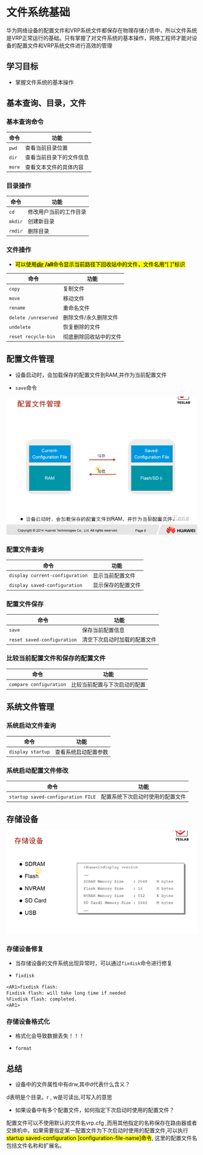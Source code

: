 # 文件系统基础

华为网络设备的配置文件和VRP系统文件都保存在物理存储介质中，所以文件系统是VRP正常运行的基础。只有掌握了对文件系统的基本操作，网络工程师才能对设备的配置文件和VRP系统文件进行高效的管理

## 学习目标

- 掌握文件系统的基本操作

## 基本查询、目录，文件

### 基本查询命令

| 命令     | 功能           |
| ------ | ------------ |
| `pwd`  | 查看当前目录位置     |
| `dir`  | 查看当前目录下的文件信息 |
| `more` | 查看文本文件的具体内容  |

### 目录操作

| 命令      | 功能          |
| ------- | ----------- |
| `cd`    | 修改用户当前的工作目录 |
| `mkdir` | 创建新目录       |
| `rmdir` | 删除目录        |

### 文件操作

- <mark>可以使用[**dir**](https://support.huawei.com/hedex/pages/EDOC1100021771AZH05262/13/EDOC1100021771AZH05262/13/resources/dc/dir_user_view.html) **/all**命令显示当前路径下回收站中的文件，文件名用“[ ]”标识</mark>

| 命令                   | 功能          |
| -------------------- | ----------- |
| `copy`               | 复制文件        |
| `move`               | 移动文件        |
| `rename`             | 重命名文件       |
| `delete /unreserved` | 删除文件/永久删除文件 |
| `undelete`           | 恢复删除的文件     |
| `reset recycle-bin`  | 彻底删除回收站中的文件 |

## 配置文件管理

- 设备启动时，会加载保存的配置文件到RAM,并作为当前配置文件

- `save`命令

![](../images/config_file_management.png)

### 配置文件查询

| 命令                              | 功能        |
| ------------------------------- | --------- |
| `display current-configuration` | 显示当前配置文件  |
| `display saved-configuration`   | 显示保存的配置文件 |

### 配置文件保存

| 命令                          | 功能             |
| --------------------------- | -------------- |
| `save`                      | 保存当前配置信息       |
| `reset saved-configuration` | 清空下次启动时加载的配置文件 |

### 比较当前配置文件和保存的配置文件

| 命令                      | 功能             |
| ----------------------- | -------------- |
| `compare configuration` | 比较当前配置与下次启动的配置 |

## 系统文件管理

### 系统启动文件查询

| 命令                | 功能         |
| ----------------- | ---------- |
| `display startup` | 查看系统启动配置参数 |

### 系统启动配置文件修改

| 命令                                 | 功能               |
| ---------------------------------- | ---------------- |
| `startup saved-configuration FILE` | 配置系统下次启动时使用的配置文件 |

## 存储设备

![](../images/storage_device.png)

### 存储设备修复

- 当存储设备的文件系统出现异常时，可以通过`fixdisk`命令进行修复

- `fixdisk`

```vrp
<AR1>fixdisk flash:
Fixdisk flash: will take long time if needed
%Fixdisk flash: completed.
<AR1>
```

### 存储设备格式化

- 格式化会导致数据丢失！！！

- `format`

## 总结

- 设备中的文件属性中有drw,其中d代表什么含义？

d表明是个目录。r , w是可读出,可写入的意思

- 如果设备中有多个配置文件，如何指定下次启动时使用的配置文件？

配置文件可以不使用默认的文件名vrp.cfg ,而用其他指定的名称保存在路由器或者交换机中。如果需要指定某一配置文件为下次启动时使用的配置文件,可以执行<mark>startup saved-configuration [configuration-file-name]命令</mark>, 这里的配置文件名包括文件名称和扩展名。
